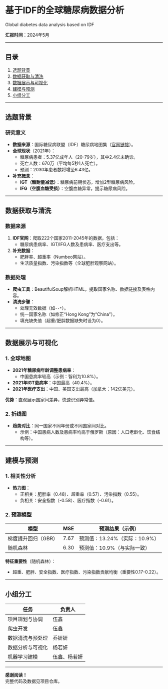 # 基于IDF的全球糖尿病数据分析

Global diabetes data analysis based on IDF  

**汇报时间**：2024年5月  


---

## 目录
1. [选题背景](#选题背景)  
2. [数据获取与清洗](#数据获取与清洗)  
3. [数据展示与可视化](#数据展示与可视化)  
4. [建模与预测](#建模与预测)  
5. [小组分工](#小组分工)  

---

## 选题背景
### 研究意义
- **数据来源**：国际糖尿病联盟（IDF）糖尿病地图集（[官网链接](https://diabetesatlas.org/data/en/country/)）。  
- **全球现状**（2021年）：  
  - 糖尿病患者：5.37亿成年人（20-79岁），其中2.4亿未确诊。  
  - 死亡人数：670万（平均每5秒1人死亡）。  
  - 预测：2030年患者数将增至6.43亿。  
- **补充概念**：  
  - **IGT（糖耐量减低）**：糖尿病前期状态，增加2型糖尿病风险。  
  - **IFG（空腹血糖受损）**：空腹血糖异常，提示糖尿病风险。  

---

## 数据获取与清洗
### 数据来源
1. **IDF官网**：爬取222个国家2011-2045年的数据，包括：  
   - 糖尿病患病率、IGT/IFG人数及患病率、医疗支出等。  
2. **补充数据**：  
   - 肥胖率、超重率（Numbeo网站）。  
   - 生活质量指数、污染指数等（全球肥胖观察网站）。  

### 数据处理
- **爬虫工具**：BeautifulSoup解析HTML，提取国家名称、数据链接及表格内容。  
- **清洗步骤**：  
  - 处理无效数据（如`--*`）。  
  - 统一国家名称（如修正“Hong Kong”为“China”）。  
  - 填充缺失值（超重/肥胖数据缺失时设为0）。  

---

## 数据展示与可视化
### 1. 全球地图
- **2021年糖尿病年龄调整患病率**：  
  - 中国患病率较高（示例：智利为10.8%）。  
- **2021年IGT患病率**：中国最高（40.4%）。  
- **2021年医疗支出**：中国、美国支出最高（加拿大：142亿美元）。  

**优势**：直观展示国家间差异，快速识别异常值。  

### 2. 折线图
- **趋势对比**：同一国家不同年份或不同国家间对比。  
  - 示例：中国患病人数及患病率均高于俄罗斯（原因：人口老龄化、饮食结构等）。  

---

## 建模与预测
### 1. 相关性分析
- **热力图**：  
  - 正相关：肥胖率（0.48）、超重率（0.57）、污染指数（0.55）。  
  - 负相关：安全指数（-0.58）、医疗指数（-0.61）。  

### 2. 预测模型
| 模型                | MSE   | 预测结果（示例）       |
|---------------------|-------|------------------------|
| 梯度提升回归（GBR） | 7.67  | 预测值：13.24%（实际：10.9%） |
| 随机森林            | 6.30  | 预测值：10.9%（与实际一致）  |

**特征重要性**（随机森林）：  
- 超重、肥胖、安全指数、医疗指数、污染指数贡献均衡（重要性0.17-0.22）。  

---

## 小组分工
| 任务                | 负责人       |
|---------------------|--------------|
| 项目规划与协调      | 伍鑫         |
| 爬虫开发            | 伍鑫         |
| 数据清洗与预处理    | 乔妍妍       |
| 数据分析与可视化    | 杨若妍       |
| 机器学习建模        | 伍鑫、杨若妍 |

---

**感谢阅读！**  
完整代码及数据见项目仓库。  
